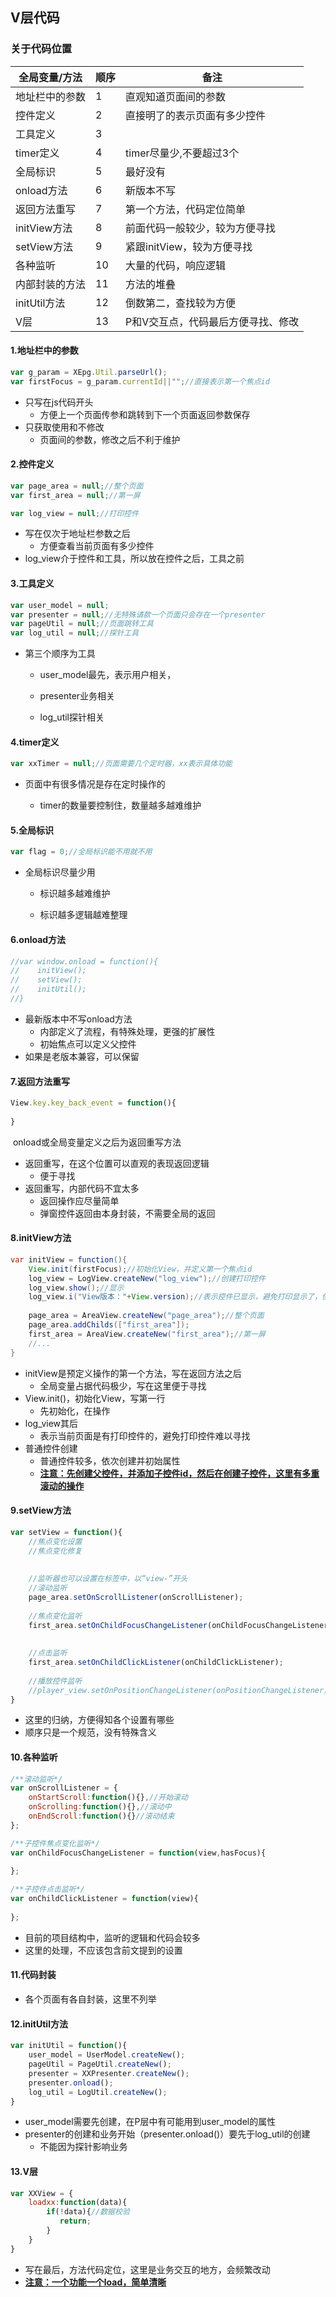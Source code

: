 
##  V层代码

### 关于代码位置

| 全局变量/方法 | 顺序 | 备注                               |
| -------------- | ---- | ---------------------------------- |
| 地址栏中的参数 | 1    | 直观知道页面间的参数               |
| 控件定义       | 2    | 直接明了的表示页面有多少控件       |
| 工具定义       | 3    |                                    |
| timer定义      | 4    | timer尽量少,不要超过3个                        |
| 全局标识       | 5    | 最好没有                           |
| onload方法     | 6    | 新版本不写                         |
| 返回方法重写   | 7    | 第一个方法，代码定位简单           |
| initView方法   | 8    | 前面代码一般较少，较为方便寻找     |
| setView方法    | 9    | 紧跟initView，较为方便寻找         |
| 各种监听       | 10   | 大量的代码，响应逻辑               |
| 内部封装的方法 | 11   | 方法的堆叠                         |
| initUtil方法   | 12   | 倒数第二，查找较为方便           |
| V层            | 13   | P和V交互点，代码最后方便寻找、修改 |

#### 1.地址栏中的参数

```javascript
var g_param = XEpg.Util.parseUrl();
var firstFocus = g_param.currentId||"";//直接表示第一个焦点id
```

* 只写在js代码开头
  * 方便上一个页面传参和跳转到下一个页面返回参数保存
* 只获取使用和不修改
  * 页面间的参数，修改之后不利于维护



#### 2.控件定义

```javascript
var page_area = null;//整个页面
var first_area = null;//第一屏

var log_view = null;//打印控件
```

* 写在仅次于地址栏参数之后
  * 方便查看当前页面有多少控件
* log_view介于控件和工具，所以放在控件之后，工具之前



#### 3.工具定义

```javascript
var user_model = null;
var presenter = null;//无特殊请款一个页面只会存在一个presenter
var pageUtil = null;//页面跳转工具
var log_util = null;//探针工具
```

* 第三个顺序为工具

  * user_model最先，表示用户相关，

  * presenter业务相关

  * log_util探针相关

    

#### 4.timer定义

```javascript
var xxTimer = null;//页面需要几个定时器，xx表示具体功能
```

* 页面中有很多情况是存在定时操作的

  * timer的数量要控制住，数量越多越难维护

    

#### 5.全局标识

```javascript
var flag = 0;//全局标识能不用就不用
```

* 全局标识尽量少用

  * 标识越多越难维护

  * 标识越多逻辑越难整理

    

#### 6.onload方法

```javascript
//var window.onload = function(){
//    initView();
//    setView();
//    initUtil();
//}
```



* 最新版本中不写onload方法
  * 内部定义了流程，有特殊处理，更强的扩展性
  * 初始焦点可以定义父控件
* 如果是老版本兼容，可以保留



#### 7.返回方法重写

```javascript
View.key.key_back_event = function(){
    
}
```

​	onload或全局变量定义之后为返回重写方法

* 返回重写，在这个位置可以直观的表现返回逻辑
  * 便于寻找
* 返回重写，内部代码不宜太多
  * 返回操作应尽量简单
  * 弹窗控件返回由本身封装，不需要全局的返回



#### 8.initView方法

```java
var initView = function(){
    View.init(firstFocus);//初始化View，并定义第一个焦点id
    log_view = LogView.createNew("log_view");//创建打印控件
    log_view.show();//显示
    log_view.i("View版本："+View.version);//表示控件已显示，避免打印显示了，但是不明确
    
    page_area = AreaView.createNew("page_area");//整个页面
    page_area.addChilds(["first_area"]);
	first_area = AreaView.createNew("first_area");//第一屏
    //...
}
```

* initView是预定义操作的第一个方法，写在返回方法之后
  * 全局变量占据代码极少，写在这里便于寻找
* View.init()，初始化View，写第一行
  * 先初始化，在操作
* log_view其后
  * 表示当前页面是有打印控件的，避免打印控件难以寻找
* 普通控件创建
  * 普通控件较多，依次创建并初始属性
  * **<u>注意：先创建父控件，并添加子控件id，然后在创建子控件，这里有多重滚动的操作</u>**



#### 9.setView方法

```javascript
var setView = function(){
    //焦点变化设置
    //焦点变化修复
    
    
    //监听器也可以设置在标签中，以“view-”开头
    //滚动监听
    page_area.setOnScrollListener(onScrollListener);
    
    //焦点变化监听
    first_area.setOnChildFocusChangeListener(onChildFocusChangeListener);
    
    
    //点击监听
    first_area.setOnChildClickListener(onChildClickListener);
    
    //播放控件监听
   	//player_view.setOnPositionChangeListener(onPositionChangeListener);
}
```

* 这里的归纳，方便得知各个设置有哪些
* 顺序只是一个规范，没有特殊含义



#### 10.各种监听

```javascript
/**滚动监听*/
var onScrollListener = {
    onStartScroll:function(){},//开始滚动
    onScrolling:function(){},//滚动中
    onEndScroll:function(){}//滚动结束
};

/**子控件焦点变化监听*/
var onChildFocusChangeListener = function(view,hasFocus){
    
};

/**子控件点击监听*/
var onChildClickListener = function(view){
    
};
```

* 目前的项目结构中，监听的逻辑和代码会较多
* 这里的处理，不应该包含前文提到的设置



#### 11.代码封装

* 各个页面有各自封装，这里不列举



#### 12.initUtil方法

```javascript
var initUtil = function(){
    user_model = UserModel.createNew();
    pageUtil = PageUtil.createNew();
    presenter = XXPresenter.createNew();
    presenter.onload();
    log_util = LogUtil.createNew();
}
```

* user_model需要先创建，在P层中有可能用到user_model的属性
* presenter的创建和业务开始（presenter.onload()）要先于log_util的创建
  * 不能因为探针影响业务



#### 13.V层

```javascript
var XXView = {
    loadxx:function(data){
        if(!data){//数据校验
           return;
        }
    }
}
```

* 写在最后，方法代码定位，这里是业务交互的地方，会频繁改动
* <u>**注意：一个功能一个load，简单清晰**</u>

